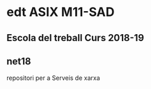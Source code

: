# edt ASIX M11-SAD
## Escola del treball Curs 2018-19

## net18 

repositori per a  Serveis de xarxa

